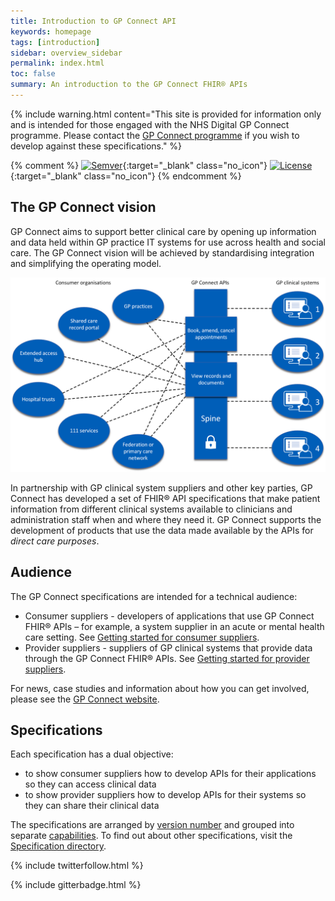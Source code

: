 ```yaml
---
title: Introduction to GP Connect API
keywords: homepage
tags: [introduction]
sidebar: overview_sidebar
permalink: index.html
toc: false
summary: An introduction to the GP Connect FHIR® APIs
---
```


{% include warning.html content="This site is provided for information only and is intended for those engaged with the NHS Digital GP Connect programme. Please contact the [GP Connect programme](support_communications.html) if you wish to develop against these specifications." %}

{% comment %}
[![Semver](http://img.shields.io/badge/semver-2.0.0-yellow.svg)](http://semver.org/spec/v2.0.0.html){:target="_blank" class="no_icon"} [![License](http://img.shields.io/:license-apache2-blue.svg)](http://www.apache.org/licenses/LICENSE-2.0.html){:target="_blank" class="no_icon"} 
{% endcomment %}

## The GP Connect vision ##

GP Connect aims to support better clinical care by opening up information and data held within GP practice IT systems for use across health and social care. The GP Connect vision will be achieved by standardising integration and simplifying the operating model.

<img src="images/overview/GP-Connect-overview.png" alt="Diagram showing data flow between organisations and clinical systems" class="center">
                                                                                                                                                    <br>
                                                                                                                                                    
In partnership with GP clinical system suppliers and other key parties, GP Connect has developed a set of FHIR&reg; API specifications that make patient information from different clinical systems available to clinicians and administration staff when and where they need it. GP Connect supports the development of products that use the data made available by the APIs for *direct care purposes*.

## Audience ##
The GP Connect specifications are intended for a technical audience:

* Consumer suppliers - developers of applications that use GP Connect FHIR® APIs – for example, a system supplier in an acute or mental health care setting. See [Getting started for consumer suppliers](overview_getting_started_consumers.html).
* Provider suppliers - suppliers of GP clinical systems that provide data through the GP Connect FHIR® APIs. See [Getting started for provider suppliers](overview_getting_started_providers.html).

For news, case studies and information about how you can get involved, please see the [GP Connect website](https://digital.nhs.uk/services/gp-connect).

## Specifications ##
Each specification has a dual objective:
 
* to show consumer suppliers how to develop APIs for their applications so they can access clinical data
* to show provider suppliers how to develop APIs for their systems so they can share their clinical data

The specifications are arranged by [version number](design_product_versioning.html) and grouped into separate [capabilities](overview_priority_capabilities.html). To find out about other specifications, visit the [Specification directory](https://digital.nhs.uk/services/gp-connect/gp-connect-specifications-for-developers).

{% include twitterfollow.html %}

{% include gitterbadge.html %}
